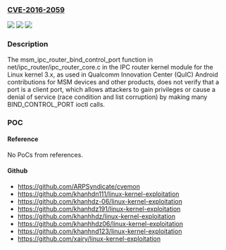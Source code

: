 ### [CVE-2016-2059](https://cve.mitre.org/cgi-bin/cvename.cgi?name=CVE-2016-2059)
![](https://img.shields.io/static/v1?label=Product&message=n%2Fa&color=blue)
![](https://img.shields.io/static/v1?label=Version&message=n%2Fa&color=blue)
![](https://img.shields.io/static/v1?label=Vulnerability&message=n%2Fa&color=brighgreen)

### Description

The msm_ipc_router_bind_control_port function in net/ipc_router/ipc_router_core.c in the IPC router kernel module for the Linux kernel 3.x, as used in Qualcomm Innovation Center (QuIC) Android contributions for MSM devices and other products, does not verify that a port is a client port, which allows attackers to gain privileges or cause a denial of service (race condition and list corruption) by making many BIND_CONTROL_PORT ioctl calls.

### POC

#### Reference
No PoCs from references.

#### Github
- https://github.com/ARPSyndicate/cvemon
- https://github.com/khanhdn111/linux-kernel-exploitation
- https://github.com/khanhdz-06/linux-kernel-exploitation
- https://github.com/khanhdz191/linux-kernel-exploitation
- https://github.com/khanhhdz/linux-kernel-exploitation
- https://github.com/khanhhdz06/linux-kernel-exploitation
- https://github.com/khanhnd123/linux-kernel-exploitation
- https://github.com/xairy/linux-kernel-exploitation

